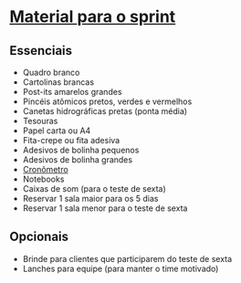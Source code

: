 # [Material para o sprint](https://www.thesprintbook.com/supplies)

## Essenciais
- Quadro branco
- Cartolinas brancas
- Post-its amarelos grandes 
- Pincéis atômicos pretos, verdes e vermelhos
- Canetas hidrográficas pretas (ponta média)
- Tesouras
- Papel carta ou A4
- Fita-crepe ou fita adesiva
- Adesivos de bolinha pequenos
- Adesivos de bolinha grandes
- [Cronômetro](http://timeronline.com.br)
- Notebooks
- Caixas de som (para o teste de sexta)
- Reservar 1 sala maior para os 5 dias
- Reservar 1 sala menor para o teste de sexta

## Opcionais
- Brinde para clientes que participarem do teste de sexta
- Lanches para equipe (para manter o time motivado)
